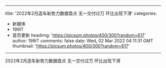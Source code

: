 
---
title: '2022年2月造车新势力数据盘点 无一交付过万 环比出现下滑'
categories: 
 - 新媒体
 - 199IT
 - 首页更新
headimg: 'https://picsum.photos/400/300?random=617'
author: 199IT
comments: false
date: Wed, 02 Mar 2022 04:11:31 GMT
thumbnail: 'https://picsum.photos/400/300?random=617'
---

<div>   
2022年2月造车新势力数据盘点 无一交付过万 环比出现下滑  
</div>
            